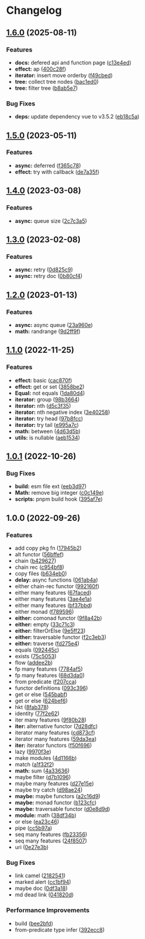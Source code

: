 # Changelog

## [1.6.0](https://github.com/soraLib/sa-lambda/compare/v1.5.0...v1.6.0) (2025-08-11)


### Features

* **docs:** defered api and function page ([c13e4ed](https://github.com/soraLib/sa-lambda/commit/c13e4ed9e601f143325807ce9ad50ca6c3315987))
* **effect:** ap ([400c28f](https://github.com/soraLib/sa-lambda/commit/400c28fb82c40748855ed6a98652e63681670d36))
* **iterator:** insert move orderby ([f49cbed](https://github.com/soraLib/sa-lambda/commit/f49cbed60cf7c133e61825827285107a225e5762))
* **tree:** collect tree nodes ([bac1ed0](https://github.com/soraLib/sa-lambda/commit/bac1ed0aa9001358a003c08d52586468b3ee8399))
* **tree:** filter tree ([b8ab5e7](https://github.com/soraLib/sa-lambda/commit/b8ab5e7f62a9c86d3483dc24f1a97200f7b892e4))


### Bug Fixes

* **deps:** update dependency vue to v3.5.2 ([eb18c5a](https://github.com/soraLib/sa-lambda/commit/eb18c5a476a091264160fcce6110742ec8ff67b5))

## [1.5.0](https://github.com/soraLib/sa-lambda/compare/v1.4.0...v1.5.0) (2023-05-11)


### Features

* **async:** deferred ([f365c78](https://github.com/soraLib/sa-lambda/commit/f365c78d96a9be9162dfc6eb92e86bb7a5e21d87))
* **effect:** try with callback ([de7a35f](https://github.com/soraLib/sa-lambda/commit/de7a35f55b0a4d8c14cf5be05ad47fd952282482))

## [1.4.0](https://github.com/soraLib/sa-lambda/compare/v1.3.0...v1.4.0) (2023-03-08)


### Features

* **async:** queue size ([2c7c3a5](https://github.com/soraLib/sa-lambda/commit/2c7c3a5923d4363db1a9037dd879aa5744c15245))

## [1.3.0](https://github.com/soraLib/sa-lambda/compare/v1.2.0...v1.3.0) (2023-02-08)


### Features

* **async:** retry ([0d825c9](https://github.com/soraLib/sa-lambda/commit/0d825c9fe69527fd229a2d423354bcdae281cee7))
* **async:** retry doc ([0b80cf4](https://github.com/soraLib/sa-lambda/commit/0b80cf4253c53aa75084df11b74407b49216b04a))

## [1.2.0](https://github.com/soraLib/sa-lambda/compare/v1.1.0...v1.2.0) (2023-01-13)


### Features

* **async:** async queue ([23a960e](https://github.com/soraLib/sa-lambda/commit/23a960e15ae23102264acace2e94a3c526ee0300))
* **math:** randrange ([9d2ff9f](https://github.com/soraLib/sa-lambda/commit/9d2ff9ff31eb82030d08551343d58a35a13a62a0))

## [1.1.0](https://github.com/soraLib/sa-lambda/compare/v1.0.1...v1.1.0) (2022-11-25)


### Features

* **effect:** basic ([cac870f](https://github.com/soraLib/sa-lambda/commit/cac870f330f31dec3bd71d5ff2a959fb72e344c1))
* **effect:** get or set ([3858be2](https://github.com/soraLib/sa-lambda/commit/3858be2e5ae7cc7de7ab8ba5c55c6955142cd663))
* **Equal:** not equals ([1da80d4](https://github.com/soraLib/sa-lambda/commit/1da80d4f1dc6ae58ee397ab9b70741b52f931888))
* **iterator:** group ([98b3664](https://github.com/soraLib/sa-lambda/commit/98b3664edcf82c644e8e61ad6bdd97a3c6aa9f68))
* **iterator:** nth ([d5c3f35](https://github.com/soraLib/sa-lambda/commit/d5c3f3597b5b0ad7e39e49e8bf11ac54fa6b0089))
* **iterator:** nth negative index ([3e40258](https://github.com/soraLib/sa-lambda/commit/3e402588ef46f5f01c92c2935b5322f2b24870fc))
* **iterator:** try head ([97b8fcc](https://github.com/soraLib/sa-lambda/commit/97b8fcc31e0856ee91712556860b5cfce4f44ffd))
* **iterator:** try tail ([e995a7c](https://github.com/soraLib/sa-lambda/commit/e995a7cd5bca75226dfe4f8d66412b5bf6a594e9))
* **math:** between ([4d63d5b](https://github.com/soraLib/sa-lambda/commit/4d63d5b140c44a176cd5abd3a7d95bfe56bf232f))
* **utils:** is nullable ([aeb1534](https://github.com/soraLib/sa-lambda/commit/aeb1534a046ddc29f3a4b7538af0b5a4ebe00c0d))

## [1.0.1](https://github.com/soraLib/sa-lambda/compare/v1.0.0...v1.0.1) (2022-10-26)


### Bug Fixes

* **build:** esm file ext ([eeb3d97](https://github.com/soraLib/sa-lambda/commit/eeb3d97b2e86b61465e98fffb4962bfc6c7ecdef))
* **Math:** remove big integer ([c0c149e](https://github.com/soraLib/sa-lambda/commit/c0c149e87b7af305fce2c35cfc1a4a34afa3af0d))
* **scripts:** pnpm build hook ([395af7e](https://github.com/soraLib/sa-lambda/commit/395af7e2dbd3098175e5f4b78cd194bf9b73a1e5))

## 1.0.0 (2022-09-26)


### Features

* add copy pkg fn ([17945b2](https://github.com/soraLib/sa-lambda/commit/17945b282be57d56b55f822ad19bfd1bdeb7c2fe))
* alt functor ([56bffef](https://github.com/soraLib/sa-lambda/commit/56bffefa359d06f2832327fe0f6be8d10e12308a))
* chain ([b429627](https://github.com/soraLib/sa-lambda/commit/b429627a00df4d6946686654ecc0c17bd4db946d))
* chain rec ([c954bf8](https://github.com/soraLib/sa-lambda/commit/c954bf808a086584a431a37ae1ee392318ae515b))
* copy files ([b634eb0](https://github.com/soraLib/sa-lambda/commit/b634eb0bb07a00402b64b67e07a25dae73b754b3))
* **delay:** async functions ([061ab4a](https://github.com/soraLib/sa-lambda/commit/061ab4ac25680e51bb2bb7f1fdd0078a8eebaec9))
* either chain-rec functor ([992160f](https://github.com/soraLib/sa-lambda/commit/992160f7747c5da290a15f392600d3b14f67e5c1))
* either many features ([67faced](https://github.com/soraLib/sa-lambda/commit/67faceda996c380506f3a0431acfcc2e0aeb5fce))
* either many features ([3ae4e1a](https://github.com/soraLib/sa-lambda/commit/3ae4e1a8417ff06100070e10ec03fbe69870af10))
* either many features ([bf37bbd](https://github.com/soraLib/sa-lambda/commit/bf37bbd79f6d40070eab6f549f71b02b5f7b5295))
* either monad ([f789596](https://github.com/soraLib/sa-lambda/commit/f7895964a8208c35c1e38e04daa149468ed6ea60))
* **either:** comonad functor ([9f8a42b](https://github.com/soraLib/sa-lambda/commit/9f8a42bee2fc30de0d639975c01298961af476dd))
* **either:** empty ([33c71c3](https://github.com/soraLib/sa-lambda/commit/33c71c3340bf73eaa659b7f556d5cb26446d1344))
* **either:** filterOrElse ([9e5ff23](https://github.com/soraLib/sa-lambda/commit/9e5ff235181758563dfc53e643429eabf7985f7d))
* **either:** traversable functor ([f2c3eb3](https://github.com/soraLib/sa-lambda/commit/f2c3eb374468cb85c9a121b33ac941f6ff7e143b))
* **either:** traverse ([fd275e4](https://github.com/soraLib/sa-lambda/commit/fd275e4e90921290f9d3e1cba1fc7c0e6a0dd1fb))
* equals ([092445c](https://github.com/soraLib/sa-lambda/commit/092445ca2d12d69a6cf248f9d3cac5c1385afa76))
* exists ([75c5053](https://github.com/soraLib/sa-lambda/commit/75c50539534ba95cc568d31e16c87c49d99e239e))
* flow ([addee2b](https://github.com/soraLib/sa-lambda/commit/addee2b3071ed5276215fdef64dfb8e666c76f64))
* fp many features ([7784af5](https://github.com/soraLib/sa-lambda/commit/7784af544adfe5d9c204ee8f1223c45a7e2aa677))
* fp many features ([68d3da0](https://github.com/soraLib/sa-lambda/commit/68d3da0d19a4f6e7584096c61a25e037bbf16cc0))
* from predicate ([f207cca](https://github.com/soraLib/sa-lambda/commit/f207cca87c97ac43ac88ec8d03908038c2fe0c79))
* functor definitions ([093c396](https://github.com/soraLib/sa-lambda/commit/093c3966a40b95823c57c09d88b766437b96f6c7))
* get or else ([545babf](https://github.com/soraLib/sa-lambda/commit/545babfa73bdd382c884cdf3aa36066de7dadd04))
* get or else ([624bef6](https://github.com/soraLib/sa-lambda/commit/624bef6ef123a5e3a77234afab87b98339b3b811))
* hkt ([8fab378](https://github.com/soraLib/sa-lambda/commit/8fab37815db79ab11aa7460f36073c5d18555e74))
* identity ([77f2e62](https://github.com/soraLib/sa-lambda/commit/77f2e6265f73ea36a6f0d70f988afe3d7a17e2b1))
* iter many features ([9f80b28](https://github.com/soraLib/sa-lambda/commit/9f80b28f33ebeec281e9c6fc94f20abfcf6dbde7))
* **iter:** alternative functor ([7d28dfc](https://github.com/soraLib/sa-lambda/commit/7d28dfcc1dc4279cea13b4a8e04c6af1571bb0ac))
* iterator many features ([cd873cf](https://github.com/soraLib/sa-lambda/commit/cd873cf7093179adb06ed163ee827aff5025e6b2))
* iterator many features ([59da3ea](https://github.com/soraLib/sa-lambda/commit/59da3ea075101e868aa0431fb3fa90b15158b445))
* **iter:** iterator functors ([f50f696](https://github.com/soraLib/sa-lambda/commit/f50f696139c5fe9499e238efa0c1853a9c4feac0))
* lazy ([9970f3e](https://github.com/soraLib/sa-lambda/commit/9970f3e98f2b257e124a812b6a10ac43bafef644))
* make modules ([4d1166b](https://github.com/soraLib/sa-lambda/commit/4d1166b1b012aa72fede8ea57a10dc7afafdf5fe))
* match ([a1f32f2](https://github.com/soraLib/sa-lambda/commit/a1f32f22f3febaec9b301246d9ee38c5660e5449))
* **math:** sum ([4a33636](https://github.com/soraLib/sa-lambda/commit/4a336362175f9bdbe1e2a3c9702e581176357631))
* maybe filter ([d7b1096](https://github.com/soraLib/sa-lambda/commit/d7b10966bd9806c0b6c28b534bde5a715a838a4d))
* maybe many features ([d27e15e](https://github.com/soraLib/sa-lambda/commit/d27e15e2f1d70432d8c69d0e471cb7c539bb99fd))
* maybe try catch ([d98ae24](https://github.com/soraLib/sa-lambda/commit/d98ae24d311536360bffb311315331c21a12be48))
* **maybe:** maybe functors ([a2c16d9](https://github.com/soraLib/sa-lambda/commit/a2c16d9b10f1c8bf52f6d291283cada8594ddb06))
* **maybe:** monad functor ([b123cfc](https://github.com/soraLib/sa-lambda/commit/b123cfce92ba19e943e537dad5be55193afa7d89))
* **maybe:** traversable functor ([d0e8d9d](https://github.com/soraLib/sa-lambda/commit/d0e8d9dc032ebfa71f8ed2053f59b165aee1ab0b))
* **module:** math ([38df34b](https://github.com/soraLib/sa-lambda/commit/38df34b4355c3c7b4435c6b52d84ae73bbbe1812))
* or else ([ea23c46](https://github.com/soraLib/sa-lambda/commit/ea23c46d7a25552550f2aab9457ec5758e0310f4))
* pipe ([cc5b97a](https://github.com/soraLib/sa-lambda/commit/cc5b97ac8627dd7f43a4f1db5144cff33f703127))
* seq many features ([fb23356](https://github.com/soraLib/sa-lambda/commit/fb2335665ea2c9ce6fb757b99ef0abccb99aa969))
* seq many features ([24f8507](https://github.com/soraLib/sa-lambda/commit/24f8507c1d6fa96d5efac8d3ee00135e4ae4baca))
* uri ([0e27e3b](https://github.com/soraLib/sa-lambda/commit/0e27e3b7ac9207bbde78e2d7108ccafef1c9b028))


### Bug Fixes

* link camel ([2182541](https://github.com/soraLib/sa-lambda/commit/21825416a9cc809495ffc408c9f7c3de05bef0fa))
* marked alert ([cc1bf94](https://github.com/soraLib/sa-lambda/commit/cc1bf94b670f96f1d4ad5bf35f0a3748482afc7d))
* maybe doc ([0df3a18](https://github.com/soraLib/sa-lambda/commit/0df3a18bb3ea846a2dab691ffd7ed486247dbb4b))
* md dead link ([041820d](https://github.com/soraLib/sa-lambda/commit/041820dddc49f835e0a9246e5943cb94fffbb073))


### Performance Improvements

* build ([bee2bfd](https://github.com/soraLib/sa-lambda/commit/bee2bfd0be3d54b3c0a68fb7d84b346459a27be4))
* from-predicate type infer ([392ecc8](https://github.com/soraLib/sa-lambda/commit/392ecc82e6046047f139aae4125ed762ed6e22b6))
